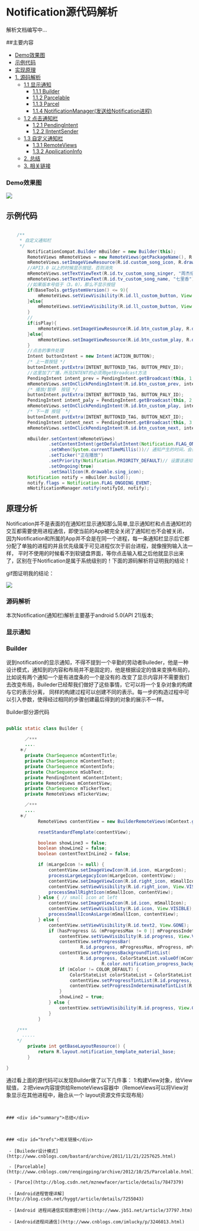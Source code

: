 # Notification源代码解析


解析文档编写中...


##主要内容

 - <a href="#demo">Demo效果图</a>
 - <a href="#demoCode">示例代码</a>
 - <a href="#principle">实现原理</a>
 - <a href="#SourceCode">1. 源码解析</a>
    - <a href="#showNotificationAnalysis">1.1 显示通知</a>
        - <a href="#Builder">1.1.1 Builder</a>
        - <a href="#Parcelable">1.1.2 Parcelable</a>
        - <a href="#Parcel">1.1.3 Parcel</a>
        - <a href="#NotificationManager">1.1.4 NotificationManager(发送给Notification进程)</a>
    - <a href="#clickNotificationAnalysis">1.2 点击通知栏</a>
        - <a href="#PendingIntent">1.2.1 PendingIntent</a>
        - <a href="#IIntentSender">1.2.2 IIntentSender</a>
    - <a href="#myNotificationAnalysis">1.3 自定义通知栏</a>
        - <a href="#RemoteViews">1.3.1 RemoteViews</a>
        - <a href="#ApplicationInfo">1.3.2 ApplicationInfo</a>
    - <a href="#summary">2. 总结 </a>
    - <a href="#hrefs">3. 相关链接 </a>


### <div id="demo">Demo效果图</div>

<img src="https://github.com/Allyns/NotificationAnalysis/blob/master/Untitled.gif"/>

## <div id="demoCode">示例代码</div>

```java

    /**
     * 自定义通知栏
     */
        NotificationCompat.Builder mBuilder = new Builder(this);
        RemoteViews mRemoteViews = new RemoteViews(getPackageName(), R.layout.view_custom_button);
        mRemoteViews.setImageViewResource(R.id.custom_song_icon, R.drawable.sing_icon);
        //API3.0 以上的时候显示按钮，否则消失
        mRemoteViews.setTextViewText(R.id.tv_custom_song_singer, "周杰伦");
        mRemoteViews.setTextViewText(R.id.tv_custom_song_name, "七里香");
        //如果版本号低于（3。0），那么不显示按钮
        if(BaseTools.getSystemVersion() <= 9){
            mRemoteViews.setViewVisibility(R.id.ll_custom_button, View.GONE);
        }else{
            mRemoteViews.setViewVisibility(R.id.ll_custom_button, View.VISIBLE);
        }
        //
        if(isPlay){
            mRemoteViews.setImageViewResource(R.id.btn_custom_play, R.drawable.btn_pause);
        }else{
            mRemoteViews.setImageViewResource(R.id.btn_custom_play, R.drawable.btn_play);
        }
        //点击的事件处理
        Intent buttonIntent = new Intent(ACTION_BUTTON);
        /* 上一首按钮 */
        buttonIntent.putExtra(INTENT_BUTTONID_TAG, BUTTON_PREV_ID);
        //这里加了广播，所及INTENT的必须用getBroadcast方法
        PendingIntent intent_prev = PendingIntent.getBroadcast(this, 1, buttonIntent, PendingIntent.FLAG_UPDATE_CURRENT);
        mRemoteViews.setOnClickPendingIntent(R.id.btn_custom_prev, intent_prev);
        /* 播放/暂停  按钮 */
        buttonIntent.putExtra(INTENT_BUTTONID_TAG, BUTTON_PALY_ID);
        PendingIntent intent_paly = PendingIntent.getBroadcast(this, 2, buttonIntent, PendingIntent.FLAG_UPDATE_CURRENT);
        mRemoteViews.setOnClickPendingIntent(R.id.btn_custom_play, intent_paly);
        /* 下一首 按钮  */
        buttonIntent.putExtra(INTENT_BUTTONID_TAG, BUTTON_NEXT_ID);
        PendingIntent intent_next = PendingIntent.getBroadcast(this, 3, buttonIntent, PendingIntent.FLAG_UPDATE_CURRENT);
        mRemoteViews.setOnClickPendingIntent(R.id.btn_custom_next, intent_next);

        mBuilder.setContent(mRemoteViews)
                .setContentIntent(getDefalutIntent(Notification.FLAG_ONGOING_EVENT))
                .setWhen(System.currentTimeMillis())// 通知产生的时间，会在通知信息里显示
                .setTicker("正在播放")
                .setPriority(Notification.PRIORITY_DEFAULT)// 设置该通知优先级
                .setOngoing(true)
                .setSmallIcon(R.drawable.sing_icon);
        Notification notify = mBuilder.build();
        notify.flags = Notification.FLAG_ONGOING_EVENT;
        mNotificationManager.notify(notifyId, notify);

```
## <div id="principle">原理分析</div>
   Notification并不是表面的在通知栏显示通知那么简单,显示通知栏和点击通知栏的交互都需要使用进程通信，即使当前的App被完全关闭了通知栏也不会被关闭，
   因为Notification和所属的App并不会是在同一个进程，每一条通知栏显示后它都分配了单独的进程的并且优先级属于可见进程仅次于前台进程，就像搜狗输入法一样，
   平时不使用的时候看不到软键盘界面，等你点击输入框之后他就显示出来了，区别在于Notification是属于系统级别的！下面的源码解析将证明我的结论！

   gif图证明我的结论：

   <img src="https://github.com/Allyns/NotificationAnalysis/blob/master/notificationCourse.gif"/>


### <div id="SourceCode">源码解析</div>

本次Notification(通知栏)解析主要基于android 5.0(API 21)版本;


### <div id="showNotificationAnalysis">显示通知</div>

### <div id="Builder">Builder</div>

 说到notification的显示通知，不得不提到一个辛勤的劳动者Buileder，他是一种设计模式，通知到的内容和布局并不是固定的，他是根据设定的值来变换布局的，
 比如说有两个通知一个是有进度条的一个是没有的.改变了显示内容并不需要我们去改变布局，Buileder已经帮我们做好了这些事情，它可以将一个复杂对象的构建与它的表示分离，
 同样的构建过程可以创建不同的表示。每一步的构造过程中可以引入参数，使得经过相同的步骤创建最后得到的对象的展示不一样。


   Builder部分源代码

```java

public static class Builder {

       ／***
       ....
     ＊/
       private CharSequence mContentTitle; 
       private CharSequence mContentText; 
       private CharSequence mContentInfo; 
       private CharSequence mSubText; 
       private PendingIntent mContentIntent; 
       private RemoteViews mContentView; 
       private CharSequence mTickerText; 
       private RemoteViews mTickerView; 

       ／***
       ....
     ＊/
            RemoteViews contentView = new BuilderRemoteViews(mContext.getApplicationInfo(), resId);

            resetStandardTemplate(contentView);

            boolean showLine3 = false;
            boolean showLine2 = false;
            boolean contentTextInLine2 = false;

            if (mLargeIcon != null) {
                contentView.setImageViewIcon(R.id.icon, mLargeIcon);
                processLargeLegacyIcon(mLargeIcon, contentView);
                contentView.setImageViewIcon(R.id.right_icon, mSmallIcon);
                contentView.setViewVisibility(R.id.right_icon, View.VISIBLE);
                processSmallRightIcon(mSmallIcon, contentView);
            } else { // small icon at left
                contentView.setImageViewIcon(R.id.icon, mSmallIcon);
                contentView.setViewVisibility(R.id.icon, View.VISIBLE);
                processSmallIconAsLarge(mSmallIcon, contentView);
            } else {
                contentView.setViewVisibility(R.id.text2, View.GONE);
                if (hasProgress && (mProgressMax != 0 || mProgressIndeterminate)) {
                    contentView.setViewVisibility(R.id.progress, View.VISIBLE);
                    contentView.setProgressBar(
                            R.id.progress, mProgressMax, mProgress, mProgressIndeterminate);
                    contentView.setProgressBackgroundTintList(
                            R.id.progress, ColorStateList.valueOf(mContext.getColor(
                                    R.color.notification_progress_background_color)));
                    if (mColor != COLOR_DEFAULT) {
                        ColorStateList colorStateList = ColorStateList.valueOf(mColor);
                        contentView.setProgressTintList(R.id.progress, colorStateList);
                        contentView.setProgressIndeterminateTintList(R.id.progress, colorStateList);
                    }
                    showLine2 = true;
                } else {
                    contentView.setViewVisibility(R.id.progress, View.GONE);
                }
            }

    /***
      .....
    */
        private int getBaseLayoutResource() {
            return R.layout.notification_template_material_base;
        }

}

```

通过看上面的源代码可以发现Builder做了以下几件事：
1:构建View对象，给View赋值，
2:把view内容提供给RemoteViews容器中（RemoeViews可以将View对象显示在其他进程中，融合从一个 layout资源文件实现布局）

```


### <div id="summary">总结</div>



### <div id="hrefs">相关链接</div>

 - [Buileder设计模式](http://www.cnblogs.com/bastard/archive/2011/11/21/2257625.html)

 - [Parcelable](http://www.cnblogs.com/renqingping/archive/2012/10/25/Parcelable.html)

 - [Parce](http://blog.csdn.net/mznewfacer/article/details/7847379)

 - [Android进程管理详解](http://blog.csdn.net/hyggt/article/details/7255043)

 - [Android 进程间通信实现原理分析](http://www.jb51.net/article/37797.htm)

 - [Android进程间通信](http://www.cnblogs.com/imlucky/p/3246013.html)
